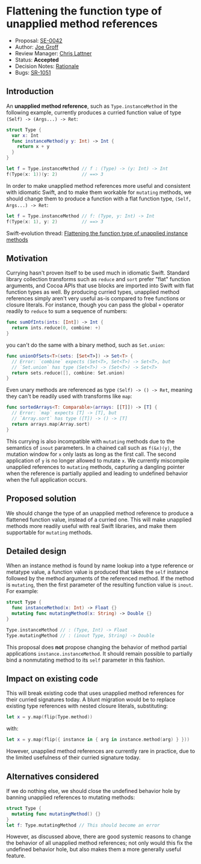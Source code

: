 # Flattening the function type of unapplied method references

* Proposal: [SE-0042](0042-flatten-method-types.md)
* Author: [Joe Groff](https://github.com/jckarter)
* Review Manager: [Chris Lattner](https://github.com/lattner)
* Status: **Accepted**
* Decision Notes: [Rationale](https://lists.swift.org/pipermail/swift-evolution/Week-of-Mon-20160321/013251.html)
* Bugs: [SR-1051](https://bugs.swift.org/browse/SR-1051)

## Introduction

An **unapplied method reference**, such as `Type.instanceMethod` in the
following example, currently produces a curried function value of type
`(Self) -> (Args...) -> Ret`:

```swift
struct Type {
  var x: Int
  func instanceMethod(y y: Int) -> Int {
    return x + y
  }
}

let f = Type.instanceMethod // f : (Type) -> (y: Int) -> Int
f(Type(x: 1))(y: 2)         // ==> 3
```

In order to make unapplied method references more
useful and consistent with idiomatic Swift, and to make them workable for
`mutating` methods, we should change them to produce a function with a
flat function type, `(Self, Args...) -> Ret`:

```swift
let f = Type.instanceMethod // f: (Type, y: Int) -> Int
f(Type(x: 1), y: 2)         // ==> 3
```

Swift-evolution thread: [Flattening the function type of unapplied instance methods](https://lists.swift.org/pipermail/swift-evolution/Week-of-Mon-20160222/010843.html)

## Motivation

Currying hasn't proven itself to be used much in idiomatic Swift. Standard
library collection transforms such as `reduce` and `sort` prefer "flat"
function arguments, and Cocoa APIs that use blocks are imported into Swift
with flat function types as well. By producing curried types, unapplied method
references simply aren't very useful as-is compared to free functions or
closure literals. For instance, though you can pass the global `+` operator
readily to `reduce` to sum a sequence of numbers:

```swift
func sumOfInts(ints: [Int]) -> Int {
  return ints.reduce(0, combine: +)
}
```

you can't do the same with a binary method, such as `Set.union`:

```swift
func unionOfSets<T>(sets: [Set<T>]) -> Set<T> {
  // Error: `combine` expects (Set<T>, Set<T>) -> Set<T>, but
  // `Set.union` has type (Set<T>) -> (Set<T>) -> Set<T>
  return sets.reduce([], combine: Set.union)
}
```

Even unary methods are referenced as type `(Self) -> () -> Ret`, meaning
they can't be readily used with transforms like `map`:

```swift
func sortedArrays<T: Comparable>(arrays: [[T]]) -> [T] {
  // Error: `map` expects [T] -> [T], but
  // `Array.sort` has type ([T]) -> () -> [T]
  return arrays.map(Array.sort)
}
```

This currying is also incompatible with `mutating` methods due to the
semantics of `inout` parameters. In a chained call such as `f(&x)(y)`,
the mutation window for `x` only lasts as long as the first call. The second
application of `y` is no longer allowed to mutate `x`. We currently
miscompile unapplied references to `mutating` methods, capturing a dangling
pointer when the reference is partially applied and leading to undefined
behavior when the full application occurs.

## Proposed solution

We should change the type of an unapplied method reference to produce a
flattened function value, instead of a curried one. This will make unapplied
methods more readily useful with real Swift libraries, and make them
supportable for `mutating` methods.

## Detailed design

When an instance method is found by name lookup into a type reference or
metatype value, a function value is produced that takes the `self` instance
followed by the method arguments of the referenced method. If the method is
`mutating`, then the first parameter of the resulting function value is
`inout`. For example:

```swift
struct Type {
  func instanceMethod(x: Int) -> Float {}
  mutating func mutatingMethod(x: String) -> Double {}
}

Type.instanceMethod // : (Type, Int) -> Float
Type.mutatingMethod // : (inout Type, String) -> Double
```

This proposal does **not** propose changing the behavior of method
partial applications `instance.instanceMethod`. It should remain possible
to partially bind a nonmutating method to its `self` parameter in this
fashion.

## Impact on existing code

This will break existing code that uses unapplied method references for
their curried signatures today. A blunt migration would be to replace
existing type references with nested closure literals, substituting:

```swift
let x = y.map(flip(Type.method))
```

with:

```swift
let x = y.map(flip({ instance in { arg in instance.method(arg) } }))
```

However, unapplied method references are currently rare in practice, due
to the limited usefulness of their curried signature today.

## Alternatives considered

If we do nothing else, we should close the undefined behavior hole by
banning unapplied references to mutating methods:

```swift
struct Type {
  mutating func mutatingMethod() {}
}
let f: Type.mutatingMethod // This should become an error
```

However, as discussed above, there are good systemic reasons to change the
behavior of all unapplied method references; not only would this fix the
undefined behavior hole, but also makes them a more generally useful feature.
